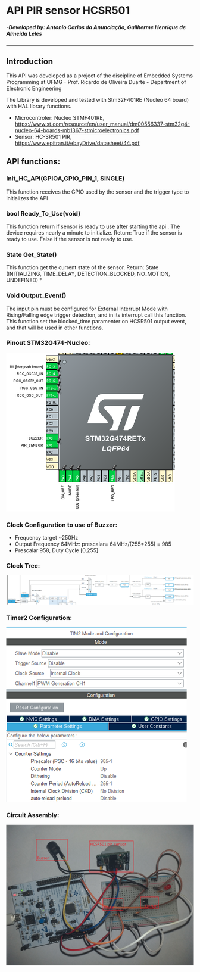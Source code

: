 # API PIR sensor HCSR501
##### -Developed by: Antonio Carlos da Anunciação, Guilherme Henrique de Almeida Leles
---
## Introduction

  This API was developed as a project of the discipline of Embedded Systems Programming at UFMG - Prof. Ricardo de Oliveira Duarte - Department of Electronic Engineering

  The Library is developed and tested with Stm32F401RE (Nucleo 64 board) with HAL library functions.
  
  - Microcontroler: Nucleo STMF401RE, https://www.st.com/resource/en/user_manual/dm00556337-stm32g4-nucleo-64-boards-mb1367-stmicroelectronics.pdf
  - Sensor: HC-SR501 PIR, https://www.epitran.it/ebayDrive/datasheet/44.pdf


## API functions:

 ###  Init_HC_API(GPIOA,GPIO_PIN_1, SINGLE)
 This function receives the GPIO used by the sensor and the trigger type to initializes the API

### bool Ready_To_Use(void)
 This function return if sensor is ready to use after starting the api .
 The device requires nearly a minute to initialize.
 Return: True if the sensor is ready to use.
     	   False if the sensor is not ready to use.

### State Get_State()
 This function get the current state of the sensor.
 Return: State (INITIALIZING, TIME_DELAY, DETECTION_BLOCKED, NO_MOTION, UNDEFINED)  *

### Void Output_Event()
 The input pin must be configured for External Interrupt Mode with
 Rising/Falling edge trigger detection, and in its interrupt call this function.
 This function set the blocked_time paramenter on HCSR501 output event, and that will be used in other functions.


### Pinout STM32G474-Nucleo:

![alt text](https://github.com/antonioanunciacao/HCSR501_API/blob/main/others/pinout.PNG?raw=true)


### Clock Configuration to use of Buzzer:
- Frequency target ~250Hz
- Output Frequency 64MHz:
    prescalar= 64MHz/(255*255) = 985
- Prescalar 958, Duty Cycle [0,255]

### Clock Tree:
![alt text](https://github.com/antonioanunciacao/HCSR501_API/blob/main/others/clock_tree_output_~250hz.PNG?raw=true)
### Timer2 Configuration:
![alt text](https://github.com/antonioanunciacao/HCSR501_API/blob/main/others/timer2_configuration_~250hz.PNG?raw=true)
### Circuit Assembly:

![alt text](https://github.com/antonioanunciacao/HCSR501_API/blob/main/others/assembly.jpg?raw=true)
